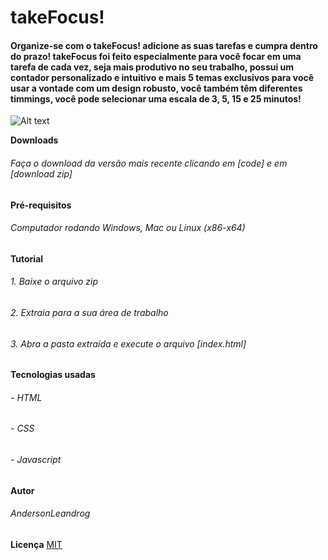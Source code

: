 # takeFocus!
#### Organize-se com o takeFocus! adicione as suas tarefas e cumpra dentro do prazo! takeFocus foi feito especialmente para você focar em uma tarefa de cada vez, seja mais produtivo no seu trabalho, possui um contador personalizado e intuitivo e mais 5 temas exclusivos para você usar a vontade com um design robusto, você também têm diferentes timmings, você pode selecionar uma escala de 3, 5, 15 e 25 minutos!

![Alt text](https://i.ibb.co/dfN3xZ3/img.png)


**Downloads**
###### Faça o download da versão mais recente clicando em [code] e em [download zip]

**Pré-requisitos**
###### Computador rodando Windows, Mac ou Linux (x86-x64)

**Tutorial**
###### 1. Baixe o arquivo zip
###### 2. Extraia para a sua área de trabalho
###### 3. Abra a pasta extraída e execute o arquivo [index.html]

**Tecnologias usadas**
###### - HTML
###### - CSS
###### - Javascript

**Autor**
###### AndersonLeandrog

**Licença**
[MIT](https://choosealicense.com/licenses/mit/)
